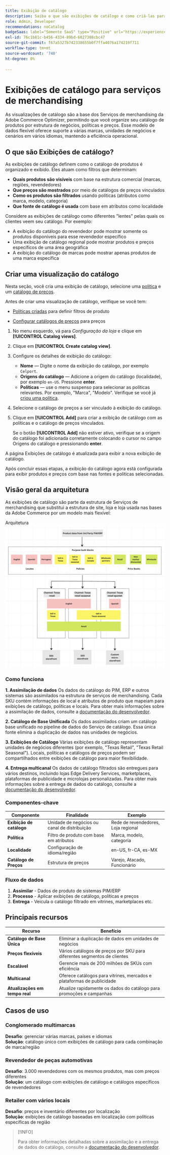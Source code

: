```yaml
---
title: Exibição de catálogo
description: Saiba o que são exibições de catálogo e como criá-las para organizar o catálogo de produtos por estrutura de negócios, políticas e preços.
role: Admin, Developer
recommendations: noCatalog
badgeSaas: label="Somente SaaS" type="Positive" url="https://experienceleague.adobe.com/pt-br/docs/commerce/user-guides/product-solutions" tooltip="Aplicável somente a projetos do Adobe Commerce as a Cloud Service e do Adobe Commerce Optimizer (infraestrutura SaaS gerenciada pela Adobe)."
exl-id: 76c1b81c-b456-4334-89bd-6027308cbc47
source-git-commit: f67a5327b742338655b0f7ffa4076a174219f711
workflow-type: tm+mt
source-wordcount: '740'
ht-degree: 0%

---
```



# Exibições de catálogo para serviços de merchandising

As visualizações de catálogo são a base dos Serviços de merchandising da Adobe Commerce Optimizer, permitindo que você organize seu catálogo de produtos por estrutura de negócios, políticas e preços. Esse modelo de dados flexível oferece suporte a várias marcas, unidades de negócios e cenários em vários idiomas, mantendo a eficiência operacional.

## O que são Exibições de catálogo?

As exibições de catálogo definem como o catálogo de produtos é organizado e exibido. Eles atuam como filtros que determinam:

- **Quais produtos são visíveis** com base na estrutura comercial (marcas, regiões, revendedores)
- **Que preços são mostrados** por meio de catálogos de preços vinculados
- **Como os produtos são filtrados** usando políticas (atributos como marca, modelo, categoria)
- **Que fonte de catálogo é usada** com base em atributos como localidade

Considere as exibições de catálogo como diferentes &quot;lentes&quot; pelas quais os clientes veem seu catálogo. Por exemplo:

- A exibição do catálogo do revendedor pode mostrar somente os produtos disponíveis para esse revendedor específico
- Uma exibição de catálogo regional pode mostrar produtos e preços específicos de uma área geográfica
- A exibição do catálogo de marcas pode mostrar apenas produtos de uma marca específica

## Criar uma visualização do catálogo

Nesta seção, você cria uma exibição de catálogo, selecione uma [política](policies.md) e um [catálogo de preços](pricebooks.md).

Antes de criar uma visualização de catálogo, verifique se você tem:

- [Políticas criadas](policies.md) para definir filtros de produto

- [Configurar catálogos de preços](pricebooks.md) para preços

1. No menu esquerdo, vá para _Configuração da loja_ e clique em **[!UICONTROL Catalog views]**.

1. Clique em **[!UICONTROL Create catalog view]**. &#x200B;

1. Configure os detalhes de exibição do catálogo:

   - **Nome** — Digite o nome da exibição do catálogo, por exemplo `Celport`. &#x200B;
   - **Origens do catálogo** — Adicione a origem do catálogo (localidade), por exemplo `en-US`. Pressione **enter**.
   - **Políticas** — use o menu suspenso para selecionar as políticas relevantes. Por exemplo, &quot;Marca&quot;, &quot;Modelo&quot;. &#x200B;Verifique se você já [criou uma política](policies.md).

1. Selecione o catálogo de preços a ser vinculado à exibição do catálogo.

1. Clique em **[!UICONTROL Add]** para criar a exibição de catálogo com as políticas e o catálogo de preços vinculados.

   Se o botão **[!UICONTROL Add]** não estiver ativo, verifique se a origem do catálogo foi adicionada corretamente colocando o cursor no campo Origens do catálogo e pressionando **enter**. &#x200B;

A página Exibições de catálogo é atualizada para exibir a nova exibição de catálogo.&#x200B;

Após concluir essas etapas, a exibição do catálogo agora está configurada para exibir produtos e preços com base nas fontes e políticas selecionadas.

## Visão geral da arquitetura

As exibições de catálogo são parte da estrutura de Serviços de merchandising que substitui a estrutura de site, loja e loja usada nas bases da Adobe Commerce por um modelo mais flexível:

Arquitetura ![[!DNL Merchandising Services]](../assets/merchandising-svcs-architecture.png)

### Como funciona

**1. Assimilação de dados**
Os dados do catálogo do PIM, ERP e outros sistemas são assimilados na estrutura de serviços de merchandising. Cada SKU contém informações de local e atributos de produto que mapeiam para exibições de catálogo, políticas e locais. Para obter mais informações sobre a assimilação de dados, consulte a [documentação do desenvolvedor](https://developer-stage.adobe.com/commerce/services/composable-catalog).

**2. Catálogo de Base Unificada**
Os dados assimilados criam um catálogo base unificado no pipeline de dados do Serviço de catálogo. Essa única fonte elimina a duplicação de dados nas unidades de negócios.

**3. Exibições de Catálogo**
Várias exibições de catálogo representam unidades de negócios diferentes (por exemplo, &quot;Texas Retail&quot;, &quot;Texas Retail Seasonal&quot;). Locais, políticas e catálogos de preços podem ser compartilhados entre exibições de catálogo para maior flexibilidade.

**4. Entrega multicanal**
Os dados de catálogo filtrados são entregues para vários destinos, incluindo lojas Edge Delivery Services, marketplaces, plataformas de publicidade e microlojas personalizadas. Para obter mais informações sobre a entrega de dados do catálogo, consulte a [documentação do desenvolvedor](https://developer-stage.adobe.com/commerce/services/composable-catalog).

### Componentes-chave

| Componente | Finalidade | Exemplo |
|---|---|---|
| **Exibição de catálogo** | Unidade de negócios ou canal de distribuição | Rede de revendedores, Loja regional |
| **Política** | Filtro de produto com base em atributos | Marca, modelo, categoria |
| **Localidade** | Configuração de idioma/região | en-US, fr-CA, es-MX |
| **Catálogo de Preços** | Estrutura de preços | Varejo, Atacado, Funcionário |

### Fluxo de dados

1. **Assimilar** - Dados de produto de sistemas PIM/ERP
2. **Processo** - Aplicar exibições de catálogo, políticas e preços
3. **Entrega** - Veicula o catálogo filtrado em vitrines, marketplaces etc.

## Principais recursos

| Recurso | Benefício |
|---|---|
| **Catálogo de Base Única** | Eliminar a duplicação de dados em unidades de negócios |
| **Preços flexíveis** | Vários catálogos de preços por SKU para diferentes segmentos de clientes |
| **Escalável** | Gerencie mais de 200 milhões de SKUs com eficiência |
| **Multicanal** | Oferece catálogos para vitrines, mercados e plataformas de publicidade |
| **Atualizações em tempo real** | Atualize rapidamente os dados do catálogo para promoções e campanhas |

## Casos de uso

### Conglomerado multimarcas

**Desafio**: gerenciar várias marcas, países e idiomas<br>
**Solução**: catálogo único com exibições de catálogo para cada combinação de marca/região

### Revendedor de peças automotivas

**Desafio**: 3.000 revendedores com os mesmos produtos, mas com preços diferentes<br>
**Solução**: um catálogo com exibições de catálogo e catálogos específicos de revendedores

### Retailer com vários locais

**Desafio**: preços e inventário diferentes por localização<br>
**Solução**: exibições de catálogo baseadas em localização com políticas específicas de região

>[!INFO]
>
>Para obter informações detalhadas sobre a assimilação e a entrega de dados do catálogo, consulte a [documentação do desenvolvedor](https://developer-stage.adobe.com/commerce/services/composable-catalog).
